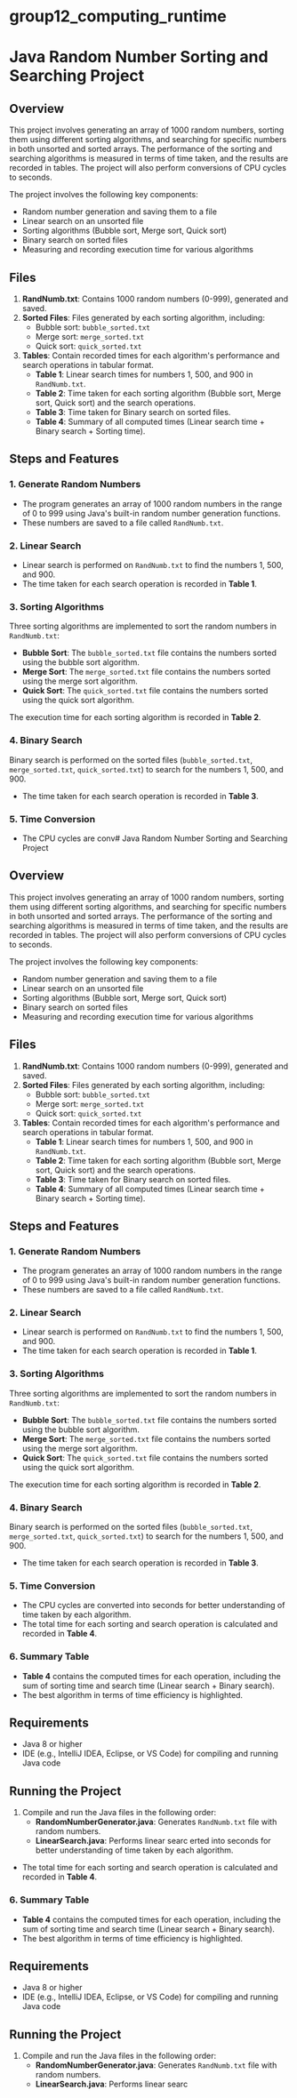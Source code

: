 # group12_computing_runtime

# Java Random Number Sorting and Searching Project

## Overview

This project involves generating an array of 1000 random numbers, sorting them using different sorting algorithms, and searching for specific numbers in both unsorted and sorted arrays. The performance of the sorting and searching algorithms is measured in terms of time taken, and the results are recorded in tables. The project will also perform conversions of CPU cycles to seconds.

The project involves the following key components:
- Random number generation and saving them to a file
- Linear search on an unsorted file
- Sorting algorithms (Bubble sort, Merge sort, Quick sort)
- Binary search on sorted files
- Measuring and recording execution time for various algorithms

## Files

1. **RandNumb.txt**: Contains 1000 random numbers (0-999), generated and saved.
2. **Sorted Files**: Files generated by each sorting algorithm, including:
   - Bubble sort: `bubble_sorted.txt`
   - Merge sort: `merge_sorted.txt`
   - Quick sort: `quick_sorted.txt`
3. **Tables**: Contain recorded times for each algorithm's performance and search operations in tabular format.
   - **Table 1**: Linear search times for numbers 1, 500, and 900 in `RandNumb.txt`.
   - **Table 2**: Time taken for each sorting algorithm (Bubble sort, Merge sort, Quick sort) and the search operations.
   - **Table 3**: Time taken for Binary search on sorted files.
   - **Table 4**: Summary of all computed times (Linear search time + Binary search + Sorting time).

## Steps and Features

### 1. **Generate Random Numbers**

- The program generates an array of 1000 random numbers in the range of 0 to 999 using Java's built-in random number generation functions.
- These numbers are saved to a file called `RandNumb.txt`.

### 2. **Linear Search**

- Linear search is performed on `RandNumb.txt` to find the numbers 1, 500, and 900.
- The time taken for each search operation is recorded in **Table 1**.

### 3. **Sorting Algorithms**

Three sorting algorithms are implemented to sort the random numbers in `RandNumb.txt`:
- **Bubble Sort**: The `bubble_sorted.txt` file contains the numbers sorted using the bubble sort algorithm.
- **Merge Sort**: The `merge_sorted.txt` file contains the numbers sorted using the merge sort algorithm.
- **Quick Sort**: The `quick_sorted.txt` file contains the numbers sorted using the quick sort algorithm.

The execution time for each sorting algorithm is recorded in **Table 2**.

### 4. **Binary Search**

Binary search is performed on the sorted files (`bubble_sorted.txt`, `merge_sorted.txt`, `quick_sorted.txt`) to search for the numbers 1, 500, and 900.
- The time taken for each search operation is recorded in **Table 3**.

### 5. **Time Conversion**

- The CPU cycles are conv# Java Random Number Sorting and Searching Project

## Overview

This project involves generating an array of 1000 random numbers, sorting them using different sorting algorithms, and searching for specific numbers in both unsorted and sorted arrays. The performance of the sorting and searching algorithms is measured in terms of time taken, and the results are recorded in tables. The project will also perform conversions of CPU cycles to seconds.

The project involves the following key components:
- Random number generation and saving them to a file
- Linear search on an unsorted file
- Sorting algorithms (Bubble sort, Merge sort, Quick sort)
- Binary search on sorted files
- Measuring and recording execution time for various algorithms

## Files

1. **RandNumb.txt**: Contains 1000 random numbers (0-999), generated and saved.
2. **Sorted Files**: Files generated by each sorting algorithm, including:
   - Bubble sort: `bubble_sorted.txt`
   - Merge sort: `merge_sorted.txt`
   - Quick sort: `quick_sorted.txt`
3. **Tables**: Contain recorded times for each algorithm's performance and search operations in tabular format.
   - **Table 1**: Linear search times for numbers 1, 500, and 900 in `RandNumb.txt`.
   - **Table 2**: Time taken for each sorting algorithm (Bubble sort, Merge sort, Quick sort) and the search operations.
   - **Table 3**: Time taken for Binary search on sorted files.
   - **Table 4**: Summary of all computed times (Linear search time + Binary search + Sorting time).

## Steps and Features

### 1. **Generate Random Numbers**

- The program generates an array of 1000 random numbers in the range of 0 to 999 using Java's built-in random number generation functions.
- These numbers are saved to a file called `RandNumb.txt`.

### 2. **Linear Search**

- Linear search is performed on `RandNumb.txt` to find the numbers 1, 500, and 900.
- The time taken for each search operation is recorded in **Table 1**.

### 3. **Sorting Algorithms**

Three sorting algorithms are implemented to sort the random numbers in `RandNumb.txt`:
- **Bubble Sort**: The `bubble_sorted.txt` file contains the numbers sorted using the bubble sort algorithm.
- **Merge Sort**: The `merge_sorted.txt` file contains the numbers sorted using the merge sort algorithm.
- **Quick Sort**: The `quick_sorted.txt` file contains the numbers sorted using the quick sort algorithm.

The execution time for each sorting algorithm is recorded in **Table 2**.

### 4. **Binary Search**

Binary search is performed on the sorted files (`bubble_sorted.txt`, `merge_sorted.txt`, `quick_sorted.txt`) to search for the numbers 1, 500, and 900.
- The time taken for each search operation is recorded in **Table 3**.

### 5. **Time Conversion**

- The CPU cycles are converted into seconds for better understanding of time taken by each algorithm.
- The total time for each sorting and search operation is calculated and recorded in **Table 4**.

### 6. **Summary Table**

- **Table 4** contains the computed times for each operation, including the sum of sorting time and search time (Linear search + Binary search).
- The best algorithm in terms of time efficiency is highlighted.

## Requirements

- Java 8 or higher
- IDE (e.g., IntelliJ IDEA, Eclipse, or VS Code) for compiling and running Java code

## Running the Project

1. Compile and run the Java files in the following order:
   - **RandomNumberGenerator.java**: Generates `RandNumb.txt` file with random numbers.
   - **LinearSearch.java**: Performs linear searc
erted into seconds for better understanding of time taken by each algorithm.
- The total time for each sorting and search operation is calculated and recorded in **Table 4**.

### 6. **Summary Table**

- **Table 4** contains the computed times for each operation, including the sum of sorting time and search time (Linear search + Binary search).
- The best algorithm in terms of time efficiency is highlighted.

## Requirements

- Java 8 or higher
- IDE (e.g., IntelliJ IDEA, Eclipse, or VS Code) for compiling and running Java code

## Running the Project

1. Compile and run the Java files in the following order:
   - **RandomNumberGenerator.java**: Generates `RandNumb.txt` file with random numbers.
   - **LinearSearch.java**: Performs linear searc
